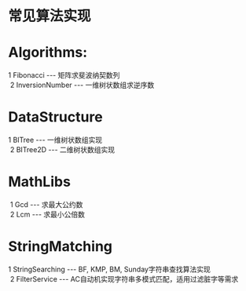 # 常见算法实现

# Algorithms:  
  1 Fibonacci --- 矩阵求斐波纳契数列  
  2 InversionNumber --- 一维树状数组求逆序数  
  
# DataStructure
  1 BITree --- 一维树状数组实现  
  2 BITree2D --- 二维树状数组实现  

# MathLibs  
  1 Gcd --- 求最大公约数  
  2 Lcm --- 求最小公倍数  

# StringMatching  
  1 StringSearching --- BF, KMP, BM, Sunday字符串查找算法实现  
  2 FilterService --- AC自动机实现字符串多模式匹配，适用过滤脏字等需求  
